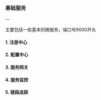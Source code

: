 ### 基础服务
--

 主要包括一些基本的微服务，端口号9000开头

#### 1. 注册中心



#### 2. 配置中心

#### 3. 服务网关


#### 4. 服务监控


#### 5. 链路追踪